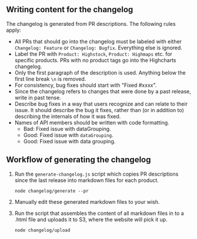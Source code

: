 ## Writing content for the changelog
The changelog is generated from PR descriptions. The following rules apply:
* All PRs that should go into the changelog must be labeled with either
`Changelog: Feature` or `Changelog: Bugfix`. Everything else is ignored.
* Label the PR with `Product: Highstock`, `Product: Highmaps` etc. for specific
products. PRs with no product tags go into the Highcharts changelog.
* Only the first paragraph of the description is used. Anything below the first
line break `\n` is removed.
* For consistency, bug fixes should start with "Fixed #xxxx".
* Since the changelog refers to changes that were done by a past release, write
in past tense.
* Describe bug fixes in a way that users recognize and can relate to their issue. It should describe the bug it fixes, rather than (or in addition to) describing the internals of how it was fixed.
* Names of API members should be written with code formatting.
    * Bad: Fixed issue with dataGrouping.
    * Good: Fixed issue with `dataGrouping`.
    * Good: Fixed issue with data grouping.


## Workflow of generating the changelog
1. Run the `generate-changelog.js` script which copies PR descriptions since the last release into markdown files for each product.

    ```
    node changelog/generate --pr
    ```

3. Manually edit these generated markdown files to your wish.

4. Run the script that assembles the content of all markdown files in to a .html file and uploads it to S3, where the website will pick it up.

    ```
    node changelog/upload
    ```
